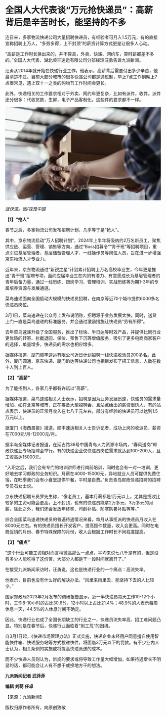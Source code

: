 # 全国人大代表谈“万元抢快递员”：高薪背后是辛苦时长，能坚持的不多

连日来，多家物流快递公司大量招聘快递员，有经验者可月入1.5万元，有的直接宣称招聘上万人，“多劳多得，上不封顶”的薪资计算方式更是让很多人心动。

“高薪是工作时长换出来的，并不算高，外卖、快递、网约车，算时薪都差不多的。”全国人大代表、湖北顺丰速运有限公司分部经理汪勇告诉九派新闻。

汪勇从2014年就开始在快递行业工作，他表示，高薪背后需要付出多少辛苦，他最清楚不过。目前大部分城市的很多快递公司都是通班制，早上7点工作到晚上7点很常见，遇上双十一之类的购物节工作时间会更长。

此外，快递相关的工作要求相对于外卖、网约车更复杂，比如有派件，收件。派件还分很多：代收货款，生鲜，电子产品客制化，这些件的要求都不一样。

![c837ed6a34a511cb20d4235aa6957a26.jpg](https://raw.githubusercontent.com/qqhsx/qqnews_image/main/2024/03/02/全国人大代表谈“万元抢快递员”：高薪背后是辛苦时长，能坚持的不多/c837ed6a34a511cb20d4235aa6957a26.jpg)

 _送快递。图/视觉中国_

**【1】“抢人”**

春节之后，多家物流公司发布招聘计划，几乎等于是“抢人”。

其中，京东物流启动“万人招聘计划”，2024年上半年将吸纳约2万名新员工，聚焦供应链、运营、管理、销售等方向，通过“Boss招募令”“青干班”等招聘项目，重点引进基层管理者、基层储备管理人才、一线操作员等岗位人员，旨在进一步增强京东物流人才专业力。

近年来，京东物流通过“新锐之星”计划累计招聘上万名高校毕业生，今年更是推出“青干班”招聘专项，面向应届毕业生在内的有潜力、有意愿成长为基层管理者的青年后备力量，通过一线历练、跟岗学习、管理培训、实战历练等为期1-3年的专属培养资源与发展通道。

菜鸟速递面向全国启动大规模的快递员招聘，在南京等近70个城市提供6000多名快递员岗位。

3月1日，菜鸟速递在公众号上发布说明称，招聘源于业务发展太快，同时，送货上门一直是菜鸟速递的标准服务，并会通过激励措施让快递员“劳有所得”。

去年菜鸟速递升级了全国服务，推出了标快、半日达等时效产品，并提供比同行业更优质的转寄、拦截退回、保价、预售下沉等增值服务，吸引了更多电商商家客户的选择，单量增多，快递员的需求也相应增多。

据媒体报道，厦门顺丰速运有限公司近日计划招聘一线快递收派员200多名。此外，厦门圆通、京东快递、厦门韵达等快递公司也相继发布了招工信息，人数在数十人到上百人。

**【2】“高薪”**

为了能招到人，各家几乎都有许诺以“高薪”。

据媒体报道，菜鸟速递相关人士表示，招聘是因为业务发展迅速，快递员的需求量增加。如在北京等城市，正在筹备大型招聘会，且站点给出的薪资很诱人，有的站点表示，快递员的正常月收入在七八千元左右，部分有经验的快递员可以达到1.5万元以上。

据厦门《海西晨报》报道，顺丰速运相关人士告诉记者，成功上岗的收派员，薪资在7000元/月-12000元/月。

据半岛全媒体记者报道，在延吉路38号中国青岛人力资源市场内，“春风送岗”邮政快递业专场招聘会举行。有的快递企业仅快递员岗位需求就达到100-200人，且工资高达15000元。

“入职之后，我们会有专门的培训讲师进行岗前培训，同时也会有一对一培训，更好地去学习邮政的业务知识。月薪在4000-15000元，异地就业人员可提供免费住宿，在旺季我们会有小食堂提供午餐，平时是自费。”负责青岛邮政快递招聘的招聘专员石女士说。

京东快递招聘专员罗先生称，“像老员工，基本月薪都是1万元以上，尤其是揽收比较多的工资可能会更高，上不封顶，也有的快递员能拿2万多元、3万多元的月薪，除此之外，我们还会发放年终奖、司龄补贴、防寒防暑补贴等等。”

综合全国菜鸟速递快递员的普遍待遇情况来看，每月从事揽派的快递员月收入在8000元左右。有的快递员擅长开发客户，提高揽件数量，收入会更高。同时在电商促销的月份、春节特殊保障的月份，收入会根据工作时长不同程度提高。

**【3】“痛点”**

“这个行业可能工资相对而言稍微高那么一点点，平均来说七八‎千是有的，但是没有多少人能吃得了这份苦，大部分人都是干一段时间就离开了。”

在接受九派新闻采访时，汪勇说，这也是快递行业的一个痛点：高流失率。

他表示，目前也没有什么好的解决办法，“风里来雨里去，能坚持下去的人比较少。”

国家邮政局2023年2月发布的调研报告显示，近一半快递员每天工作10-12个小时，工作8-10小时的占比30.6%，12小时以上占比21.4%；48.9%的人表示每周休息一天，44.5%的人休息时间不确定。

因此，快递行业也成了全国长期缺工的行业之一，快递员流失率高、招工难问题凸显。特别是在春节后，快递行业面临着“用工荒”的困境。

自3月1日起，《快递市场管理办法》正式实施，快递企业未经用户同意擅自使用智能快件箱、快递服务站等方式投递快件，将面临3万元以下的罚款。有不少业内人士认为，相关条例的实施或将提高快递派送的成本。

而不少快递人员则认为，新规的要求或将导致工作量大幅增加，如果待遇增长不明显的话，都可能会让人有不想干或换地方干的想法。

**九派新闻记者 武菲菲**

**编辑 刘萌 任卓**

【来源：九派新闻】

版权归原作者所有，向原创致敬


